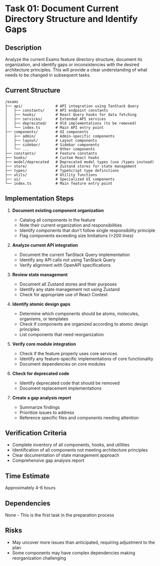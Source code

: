 # Task 01: Document Current Directory Structure and Identify Gaps

## Description
Analyze the current Exams feature directory structure, document its organization, and identify gaps or inconsistencies with the desired architecture principles. This will provide a clear understanding of what needs to be changed in subsequent tasks.

## Current Structure
```
/exams
├── api/               # API integration using TanStack Query
│   ├── constants/     # API endpoint constants
│   ├── hooks/         # React Query hooks for data fetching
│   ├── services/      # Extended API services
│   ├── deprecated/    # Old implementations (to be removed)
│   └── index.ts       # Main API entry point
├── components/        # UI components
│   ├── admin/         # Admin-specific components
│   ├── layout/        # Layout components
│   ├── sidebar/       # Sidebar components
│   └── ...            # Other components
├── constants/         # Feature constants
├── hooks/             # Custom React hooks
├── model/deprecated   # Deprecated model types (use /types instead)
├── store/             # Zustand stores for state management
├── types/             # TypeScript type definitions
├── utils/             # Utility functions
├── ui/                # Specialized UI components
└── index.ts           # Main feature entry point
```

## Implementation Steps

1. **Document existing component organization**
   - Catalog all components in the feature
   - Note their current organization and responsibilities
   - Identify components that don't follow single responsibility principle
   - Flag components exceeding size limitations (>200 lines)

2. **Analyze current API integration**
   - Document the current TanStack Query implementation
   - Identify any API calls not using TanStack Query
   - Verify alignment with OpenAPI specifications

3. **Review state management**
   - Document all Zustand stores and their purposes
   - Identify any state management not using Zustand
   - Check for appropriate use of React Context

4. **Identify atomic design gaps**
   - Determine which components should be atoms, molecules, organisms, or templates
   - Check if components are organized according to atomic design principles
   - List components that need reorganization

5. **Verify core module integration**
   - Check if the feature properly uses core services
   - Identify any feature-specific implementations of core functionality
   - Document dependencies on core modules

6. **Check for deprecated code**
   - Identify deprecated code that should be removed
   - Document replacement implementations

7. **Create a gap analysis report**
   - Summarize findings
   - Prioritize issues to address
   - Reference specific files and components needing attention

## Verification Criteria
- Complete inventory of all components, hooks, and utilities
- Identification of all components not meeting architecture principles
- Clear documentation of state management approach
- Comprehensive gap analysis report

## Time Estimate
Approximately 4-6 hours

## Dependencies
None - This is the first task in the preparation process

## Risks
- May uncover more issues than anticipated, requiring adjustment to the plan
- Some components may have complex dependencies making reorganization challenging

